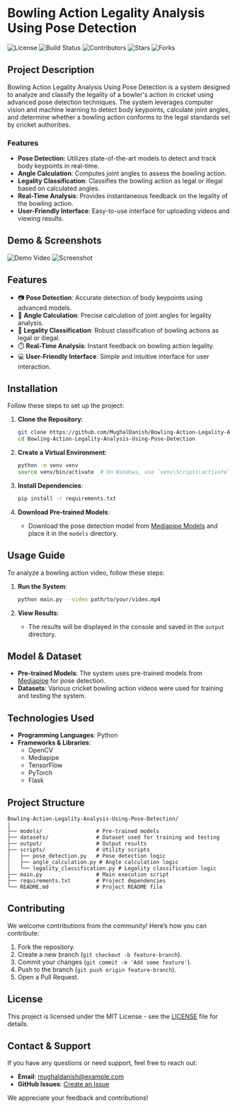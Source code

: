 # Bowling Action Legality Analysis Using Pose Detection

![License](https://img.shields.io/badge/License-MIT-blue.svg)
![Build Status](https://img.shields.io/github/workflow/status/MughalDanish/Bowling-Action-Legality-Analysis-Using-Pose-Detection/CI)
![Contributors](https://img.shields.io/github/contributors/MughalDanish/Bowling-Action-Legality-Analysis-Using-Pose-Detection)
![Stars](https://img.shields.io/github/stars/MughalDanish/Bowling-Action-Legality-Analysis-Using-Pose-Detection)
![Forks](https://img.shields.io/github/forks/MughalDanish/Bowling-Action-Legality-Analysis-Using-Pose-Detection)

## Project Description

Bowling Action Legality Analysis Using Pose Detection is a system designed to analyze and classify the legality of a bowler's action in cricket using advanced pose detection techniques. The system leverages computer vision and machine learning to detect body keypoints, calculate joint angles, and determine whether a bowling action conforms to the legal standards set by cricket authorities.

### Features
- **Pose Detection**: Utilizes state-of-the-art models to detect and track body keypoints in real-time.
- **Angle Calculation**: Computes joint angles to assess the bowling action.
- **Legality Classification**: Classifies the bowling action as legal or illegal based on calculated angles.
- **Real-Time Analysis**: Provides instantaneous feedback on the legality of the bowling action.
- **User-Friendly Interface**: Easy-to-use interface for uploading videos and viewing results.

## Demo & Screenshots

![Demo Video](https://link-to-demo-video.com)
![Screenshot](https://link-to-screenshot.com)

## Features

- 📷 **Pose Detection**: Accurate detection of body keypoints using advanced models.
- 📐 **Angle Calculation**: Precise calculation of joint angles for legality analysis.
- 🏏 **Legality Classification**: Robust classification of bowling actions as legal or illegal.
- ⏱️ **Real-Time Analysis**: Instant feedback on bowling action legality.
- 💻 **User-Friendly Interface**: Simple and intuitive interface for user interaction.

## Installation

Follow these steps to set up the project:

1. **Clone the Repository**:
    ```bash
    git clone https://github.com/MughalDanish/Bowling-Action-Legality-Analysis-Using-Pose-Detection.git
    cd Bowling-Action-Legality-Analysis-Using-Pose-Detection
    ```

2. **Create a Virtual Environment**:
    ```bash
    python -m venv venv
    source venv/bin/activate  # On Windows, use `venv\Scripts\activate`
    ```

3. **Install Dependencies**:
    ```bash
    pip install -r requirements.txt
    ```

4. **Download Pre-trained Models**:
    - Download the pose detection model from [Mediapipe Models](https://link-to-mediapipe-models.com) and place it in the `models` directory.

## Usage Guide

To analyze a bowling action video, follow these steps:

1. **Run the System**:
    ```bash
    python main.py --video path/to/your/video.mp4
    ```

2. **View Results**:
    - The results will be displayed in the console and saved in the `output` directory.

## Model & Dataset

- **Pre-trained Models**: The system uses pre-trained models from [Mediapipe](https://mediapipe.dev) for pose detection.
- **Datasets**: Various cricket bowling action videos were used for training and testing the system.

## Technologies Used

- **Programming Languages**: Python
- **Frameworks & Libraries**: 
    - OpenCV
    - Mediapipe
    - TensorFlow
    - PyTorch
    - Flask

## Project Structure

```
Bowling-Action-Legality-Analysis-Using-Pose-Detection/
│
├── models/                 # Pre-trained models
├── datasets/               # Dataset used for training and testing
├── output/                 # Output results
├── scripts/                # Utility scripts
│   ├── pose_detection.py   # Pose detection logic
│   ├── angle_calculation.py # Angle calculation logic
│   └── legality_classification.py # Legality classification logic
├── main.py                 # Main execution script
├── requirements.txt        # Project dependencies
└── README.md               # Project README file
```

## Contributing

We welcome contributions from the community! Here’s how you can contribute:

1. Fork the repository.
2. Create a new branch (`git checkout -b feature-branch`).
3. Commit your changes (`git commit -m 'Add some feature'`).
4. Push to the branch (`git push origin feature-branch`).
5. Open a Pull Request.

## License

This project is licensed under the MIT License - see the [LICENSE](LICENSE) file for details.

## Contact & Support

If you have any questions or need support, feel free to reach out:

- **Email**: mughaldanish@example.com
- **GitHub Issues**: [Create an Issue](https://github.com/MughalDanish/Bowling-Action-Legality-Analysis-Using-Pose-Detection/issues)

We appreciate your feedback and contributions!
